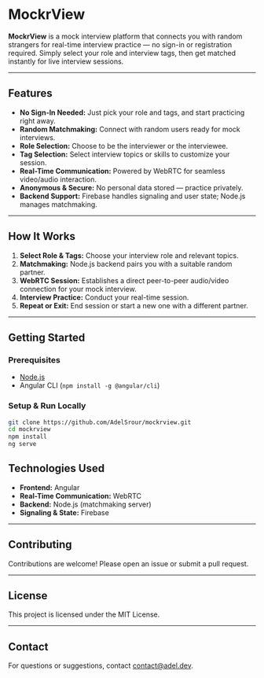 # MockrView

**MockrView** is a mock interview platform that connects you with random strangers for real-time interview practice — no sign-in or registration required. Simply select your role and interview tags, then get matched instantly for live interview sessions.

---

## Features

- **No Sign-In Needed:** Just pick your role and tags, and start practicing right away.
- **Random Matchmaking:** Connect with random users ready for mock interviews.
- **Role Selection:** Choose to be the interviewer or the interviewee.
- **Tag Selection:** Select interview topics or skills to customize your session.
- **Real-Time Communication:** Powered by WebRTC for seamless video/audio interaction.
- **Anonymous & Secure:** No personal data stored — practice privately.
- **Backend Support:** Firebase handles signaling and user state; Node.js manages matchmaking.

---

## How It Works

1. **Select Role & Tags:** Choose your interview role and relevant topics.
2. **Matchmaking:** Node.js backend pairs you with a suitable random partner.
3. **WebRTC Session:** Establishes a direct peer-to-peer audio/video connection for your mock interview.
4. **Interview Practice:** Conduct your real-time session.
5. **Repeat or Exit:** End session or start a new one with a different partner.

---

## Getting Started

### Prerequisites

- [Node.js](https://nodejs.org/)
- Angular CLI (`npm install -g @angular/cli`)

### Setup & Run Locally

```bash
git clone https://github.com/AdelSrour/mockrview.git
cd mockrview
npm install
ng serve
```

## Technologies Used

- **Frontend:** Angular
- **Real-Time Communication:** WebRTC
- **Backend:** Node.js (matchmaking server)
- **Signaling & State:** Firebase

---

## Contributing

Contributions are welcome! Please open an issue or submit a pull request.

---

## License

This project is licensed under the MIT License.

---

## Contact

For questions or suggestions, contact contact@adel.dev.
